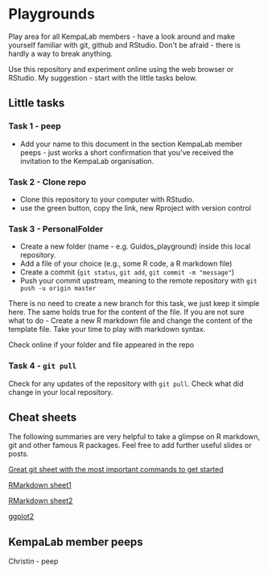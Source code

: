 # Playgrounds
Play area for all KempaLab members - have a look around and make yourself familiar with git, github and RStudio. Don't be afraid - there is hardly a way to break anything. 

Use this repository and experiment online using the web browser or RStudio. My suggestion - start with the little tasks below.

## Little tasks
### Task 1 - peep
* Add your name to this document in the section KempaLab member peeps - just works a short confirmation that you've received the invitation to the KempaLab organisation.

### Task 2 - Clone repo
* Clone this repository to your computer with RStudio. 
* use the green button, copy the link, new Rproject with version control

### Task 3 - PersonalFolder
* Create a new folder (name - e.g. Guidos_playground) inside this local repository. 
* Add a file of your choice (e.g., some R code, a R markdown file)
* Create a commit (`git status`, `git add`, `git commit -m "message"`)
* Push your commit upstream, meaning to the remote repository with `git push -u origin master`

There is no need to create a new branch for this task, we just keep it simple here. The same holds true for the content of the file. If you are not sure what to do - Create a new R markdown file and change the content of the template file. Take your time to play with markdown syntax.

Check online if your folder and file appeared in the repo

### Task 4 - `git pull`
Check for any updates of the repository with `git pull`. Check what did change in your local repository.

## Cheat sheets
The following summaries are very helpful to take a glimpse on R markdown, git and other famous R packages. Feel free to add further useful slides or posts.

[Great git sheet with the most important commands to get started](https://rogerdudler.github.io/git-guide/files/git_cheat_sheet.pdf)

[RMarkdown sheet1](https://www.rstudio.com/wp-content/uploads/2015/02/rmarkdown-cheatsheet.pdf)

[RMarkdown sheet2](https://www.rstudio.com/wp-content/uploads/2015/03/rmarkdown-reference.pdf)

[ggplot2](https://www.rstudio.com/wp-content/uploads/2015/03/ggplot2-cheatsheet.pdf)

## KempaLab member peeps
Christin - peep

